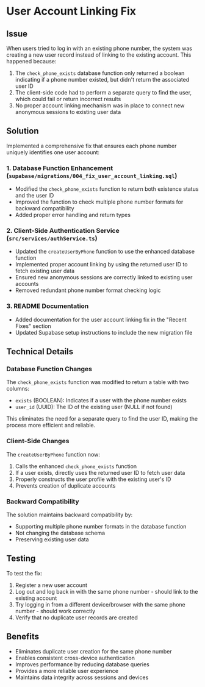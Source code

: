 # User Account Linking Fix

## Issue
When users tried to log in with an existing phone number, the system was creating a new user record instead of linking to the existing account. This happened because:

1. The `check_phone_exists` database function only returned a boolean indicating if a phone number existed, but didn't return the associated user ID
2. The client-side code had to perform a separate query to find the user, which could fail or return incorrect results
3. No proper account linking mechanism was in place to connect new anonymous sessions to existing user data

## Solution
Implemented a comprehensive fix that ensures each phone number uniquely identifies one user account:

### 1. Database Function Enhancement (`supabase/migrations/004_fix_user_account_linking.sql`)
- Modified the `check_phone_exists` function to return both existence status and the user ID
- Improved the function to check multiple phone number formats for backward compatibility
- Added proper error handling and return types

### 2. Client-Side Authentication Service (`src/services/authService.ts`)
- Updated the `createUserByPhone` function to use the enhanced database function
- Implemented proper account linking by using the returned user ID to fetch existing user data
- Ensured new anonymous sessions are correctly linked to existing user accounts
- Removed redundant phone number format checking logic

### 3. README Documentation
- Added documentation for the user account linking fix in the "Recent Fixes" section
- Updated Supabase setup instructions to include the new migration file

## Technical Details

### Database Function Changes
The `check_phone_exists` function was modified to return a table with two columns:
- `exists` (BOOLEAN): Indicates if a user with the phone number exists
- `user_id` (UUID): The ID of the existing user (NULL if not found)

This eliminates the need for a separate query to find the user ID, making the process more efficient and reliable.

### Client-Side Changes
The `createUserByPhone` function now:
1. Calls the enhanced `check_phone_exists` function
2. If a user exists, directly uses the returned user ID to fetch user data
3. Properly constructs the user profile with the existing user's ID
4. Prevents creation of duplicate accounts

### Backward Compatibility
The solution maintains backward compatibility by:
- Supporting multiple phone number formats in the database function
- Not changing the database schema
- Preserving existing user data

## Testing
To test the fix:
1. Register a new user account
2. Log out and log back in with the same phone number - should link to the existing account
3. Try logging in from a different device/browser with the same phone number - should work correctly
4. Verify that no duplicate user records are created

## Benefits
- Eliminates duplicate user creation for the same phone number
- Enables consistent cross-device authentication
- Improves performance by reducing database queries
- Provides a more reliable user experience
- Maintains data integrity across sessions and devices